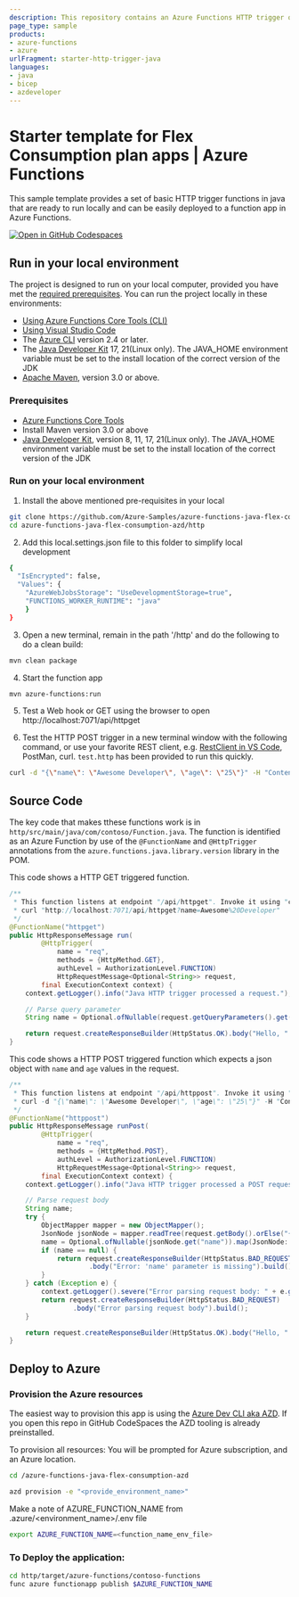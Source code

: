 ```yaml
---
description: This repository contains an Azure Functions HTTP trigger quickstart written in Java and deployed to Azure Functions Flex Consumption using the Azure Developer CLI (AZD). This sample uses managed identity and a virtual network to insure it is secure by default.
page_type: sample
products:
- azure-functions
- azure
urlFragment: starter-http-trigger-java
languages:
- java
- bicep
- azdeveloper
---
```


# Starter template for Flex Consumption plan apps | Azure Functions

This sample template provides a set of basic HTTP trigger functions in java that are ready to run locally and can be easily deployed to a function app in Azure Functions.  

[![Open in GitHub Codespaces](https://github.com/codespaces/badge.svg)](https://github.com/codespaces/new?hide_repo_select=true&ref=main&repo=575770869)

## Run in your local environment

The project is designed to run on your local computer, provided you have met the [required prerequisites](#prerequisites). You can run the project locally in these environments:

+ [Using Azure Functions Core Tools (CLI)](#using-azure-functions-core-tools-cli)
+ [Using Visual Studio Code](#using-visual-studio-code)
+ The [Azure CLI](https://learn.microsoft.com/en-us/cli/azure/install-azure-cli) version 2.4 or later.
+ The [Java Developer Kit](https://learn.microsoft.com/en-us/azure/developer/java/fundamentals/java-support-on-azure) 17, 21(Linux only). The JAVA_HOME environment variable must be set to the install location of the correct version of the JDK
+ [Apache Maven](https://maven.apache.org/), version 3.0 or above.

### Prerequisites

+ [Azure Functions Core Tools](https://learn.microsoft.com/azure/azure-functions/functions-run-local?tabs=v4%2Cmacos%2Ccsharp%2Cportal%2Cbash#install-the-azure-functions-core-tools)
+ Install Maven version 3.0 or above 
+ [Java Developer Kit](https://learn.microsoft.com/en-us/azure/developer/java/fundamentals/java-support-on-azure), version 8, 11, 17, 21(Linux only). The JAVA_HOME environment variable must be set to the install location of the correct version of the JDK

### Run on your local environment

1) Install the above mentioned pre-requisites in your local

```bash
git clone https://github.com/Azure-Samples/azure-functions-java-flex-consumption-azd.git
cd azure-functions-java-flex-consumption-azd/http
```

2) Add this local.settings.json file to this folder to simplify local development

```bash
{
  "IsEncrypted": false,
  "Values": {
    "AzureWebJobsStorage": "UseDevelopmentStorage=true",
    "FUNCTIONS_WORKER_RUNTIME": "java"
    }
}
```
3) Open a new terminal, remain in the path '/http' and do the following to do a clean build:

```bash
mvn clean package
```

4) Start the function app

```bash
mvn azure-functions:run
```

5) Test a Web hook or GET using the browser to open http://localhost:7071/api/httpget

6) Test the HTTP POST trigger in a new terminal window with the following command, or use your favorite REST client, e.g. [RestClient in VS Code](https://marketplace.visualstudio.com/items?itemName=humao.rest-client), PostMan, curl. `test.http` has been provided to run this quickly.

```bash
curl -d "{\"name\": \"Awesome Developer\", \"age\": \"25\"}" -H "Content-Type: application/json" "http://localhost:7071/api/httppost"
```

## Source Code

The key code that makes tthese functions work is in `http/src/main/java/com/contoso/Function.java`.  The function is identified as an Azure Function by use of the `@FunctionName` and `@HttpTrigger` annotations from the `azure.functions.java.library.version` library in the POM. 

This code shows a HTTP GET triggered function.  

```java
/**
 * This function listens at endpoint "/api/httpget". Invoke it using "curl" command in bash:
 * curl "http://localhost:7071/api/httpget?name=Awesome%20Developer"
 */
@FunctionName("httpget")
public HttpResponseMessage run(
        @HttpTrigger(
            name = "req",
            methods = {HttpMethod.GET},
            authLevel = AuthorizationLevel.FUNCTION)
            HttpRequestMessage<Optional<String>> request,
        final ExecutionContext context) {
    context.getLogger().info("Java HTTP trigger processed a request.");

    // Parse query parameter
    String name = Optional.ofNullable(request.getQueryParameters().get("name")).orElse("World");

    return request.createResponseBuilder(HttpStatus.OK).body("Hello, " + name).build();
}
```
This code shows a HTTP POST triggered function which expects a json object with `name` and `age` values in the request.

```java
/**
 * This function listens at endpoint "/api/httppost". Invoke it using "curl" command in bash:
 * curl -d "{\"name\": \"Awesome Developer\", \"age\": \"25\"}" -H "Content-Type: application/json" "http://localhost:7071/api/httppost"
 */
@FunctionName("httppost")
public HttpResponseMessage runPost(
        @HttpTrigger(
            name = "req",
            methods = {HttpMethod.POST},
            authLevel = AuthorizationLevel.FUNCTION)
            HttpRequestMessage<Optional<String>> request,
        final ExecutionContext context) {
    context.getLogger().info("Java HTTP trigger processed a POST request.");

    // Parse request body
    String name;
    try {
        ObjectMapper mapper = new ObjectMapper();
        JsonNode jsonNode = mapper.readTree(request.getBody().orElse("{}"));
        name = Optional.ofNullable(jsonNode.get("name")).map(JsonNode::asText).orElse(null);
        if (name == null) {
            return request.createResponseBuilder(HttpStatus.BAD_REQUEST)
                    .body("Error: 'name' parameter is missing").build();
        }
    } catch (Exception e) {
        context.getLogger().severe("Error parsing request body: " + e.getMessage());
        return request.createResponseBuilder(HttpStatus.BAD_REQUEST)
                .body("Error parsing request body").build();
    }

    return request.createResponseBuilder(HttpStatus.OK).body("Hello, " + name).build();
}
```

## Deploy to Azure

### Provision the Azure resources
The easiest way to provision this app is using the [Azure Dev CLI aka AZD](https://aka.ms/azd). If you open this repo in GitHub CodeSpaces the AZD tooling is already preinstalled.

To provision all resources:
You will be prompted for Azure subscription, and an Azure location.

```bash
cd /azure-functions-java-flex-consumption-azd

azd provision -e "<provide_environment_name>"
```
Make a note of AZURE_FUNCTION_NAME from .azure/<environment_name>/.env file

```bash
export AZURE_FUNCTION_NAME=<function_name_env_file>
```

### To Deploy the application:

```bash
cd http/target/azure-functions/contoso-functions
func azure functionapp publish $AZURE_FUNCTION_NAME
```
